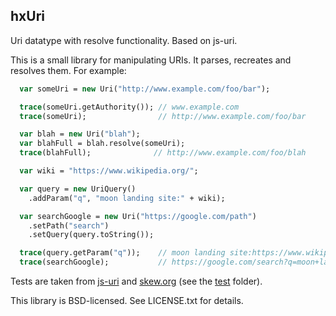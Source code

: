hxUri
-----

Uri datatype with resolve functionality. Based on js-uri.

This is a small library for manipulating URIs. It parses,
recreates and resolves them. For example:

```haxe  
  var someUri = new Uri("http://www.example.com/foo/bar");

  trace(someUri.getAuthority()); // www.example.com
  trace(someUri);                // http://www.example.com/foo/bar

  var blah = new Uri("blah");
  var blahFull = blah.resolve(someUri);
  trace(blahFull);              // http://www.example.com/foo/blah

  var wiki = "https://www.wikipedia.org/";

  var query = new UriQuery()
    .addParam("q", "moon landing site:" + wiki);

  var searchGoogle = new Uri("https://google.com/path")
    .setPath("search")
    .setQuery(query.toString());

  trace(query.getParam("q"));    // moon landing site:https://www.wikipedia.org/
  trace(searchGoogle);           // https://google.com/search?q=moon+landing+site%3Ahttps%3A%2F%2Fwww.wikipedia.org%2F
```

Tests are taken from [js-uri](https://code.google.com/archive/p/js-uri/) and [skew.org](http://web.archive.org/web/20150518202232/https://skew.org/uri/uri_tests.html) (see the [test](test/) folder).

This library is BSD-licensed.  See LICENSE.txt for details.